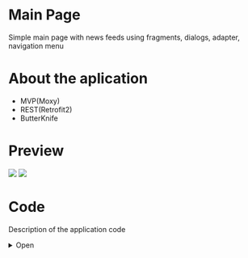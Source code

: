 # Main Page
Simple main page with news feeds using fragments, dialogs, adapter, navigation menu

# About the aplication
 - MVP(Moxy)
 - REST(Retrofit2)
 - ButterKnife

# Preview
![](http://media.giphy.com/media/fHlMhMIIByBLImbAIv/giphy.gif) ![](http://media.giphy.com/media/1ipjUVgMqKEuWs6TuM/giphy.gif)

# Code
Description of the application code
<details><summary>Open</summary>
<p>

## Manifest
In the [`Manifest`](https://github.com/GssGuru/Login-Beginner/blob/master/app/src/main/AndroidManifest.xml) add permission on the Internet and initialize MyApp.class. Read the comments in the code

## gradle
In the [`gradle`](https://github.com/GssGuru/Login-Beginner/blob/master/app/build.gradle) add only dependencies on the Internet, ButterKnife , Moxy(MVP) and library for work with image. Read the comments in the code

## Aplication code
[`Aplication code`](https://github.com/GssGuru/Login-Beginner/tree/master/app/src/main/java/guru/gss/loginbeginner) - is the code with the mechanics of the application.
Carefully read the code comments.

To make our code more flexible we apply the MVP architectural pattern. Divide application into parts:
- model - here we will work with the business logic of the application
- ui - here we will work with the UI "View-Presenter"
- utils - here we will store our utilities
- MyApp.class - root class in the application. Used for various flexible solutions and getting the context and any place of application

пакет model. Divide package into parts:
- interactors - Here we will work with entities.
- repositories - here we work only with data. We take and place them in the database, internal storage or work with Internet requests

пакет ui. Divide package into parts:
- main - 
- utils
- BaseActivity.java
- BaseFragment.java

пакет main. Divide package into parts:
- [`MainActivity`](https://github.com/GssGuru/Main-Beginner/blob/master/app/src/main/java/guru/gss/mainbeginner/MainActivity.java) - 
The main activity. Here we manage fragments using the navigation menu.
- [`FragmentNews`](https://github.com/GssGuru/Main-Beginner/blob/master/app/src/main/java/guru/gss/mainbeginner/FragmentNewsFeed.java) - Fragment showing a specific news feed
- [`PresenterFragment.java`](https://github.com/GssGuru/Main-Beginner/blob/master/app/src/main/java/guru/gss/mainbeginner/FragmentNewsFeed.java) - Element of the architectural pattern MVP. Binds business logic and view
- [`ViewFragment.java`](https://github.com/GssGuru/Main-Beginner/blob/master/app/src/main/java/guru/gss/mainbeginner/FragmentNewsFeed.java) - Element of the architectural pattern MVP. Binds Presenter and UI
- [`AdapterNewsFeed`](https://github.com/GssGuru/Main-Beginner/blob/master/app/src/main/java/guru/gss/mainbeginner/AdapterNewsFeed.java) - using it we work with a list
- [`DialigError`](https://github.com/GssGuru/Main-Beginner/blob/master/app/src/main/java/guru/gss/mainbeginner/DialigError.java) - Dialog box to display error

## Resources code
[`Res folder.`](https://github.com/GssGuru/Login-Beginner/tree/master/app/src/main/res) Change only Application Name

</p>
</details>
